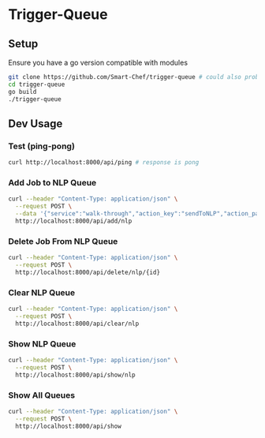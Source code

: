# Trigger-Queue

## Setup

Ensure you have a go version compatible with modules

```bash
git clone https://github.com/Smart-Chef/trigger-queue # could also probably go get
cd trigger-queue
go build
./trigger-queue
```

## Dev Usage
### Test (ping-pong)
```bash
curl http://localhost:8000/api/ping # response is pong
```

### Add Job to NLP Queue
```bash
curl --header "Content-Type: application/json" \
  --request POST \
  --data '{"service":"walk-through","action_key":"sendToNLP","action_params":"test action params","trigger_keys":["temp_>"],"trigger_params": [300]}' \
  http://localhost:8000/api/add/nlp
```

### Delete Job From NLP Queue
```bash
curl --header "Content-Type: application/json" \
  --request POST \
  http://localhost:8000/api/delete/nlp/{id}
```

### Clear NLP Queue
```bash
curl --header "Content-Type: application/json" \
  --request POST \
  http://localhost:8000/api/clear/nlp
```

### Show NLP Queue
```bash
curl --header "Content-Type: application/json" \
  --request POST \
  http://localhost:8000/api/show/nlp
```

### Show All Queues
```bash
curl --header "Content-Type: application/json" \
  --request POST \
  http://localhost:8000/api/show
```
